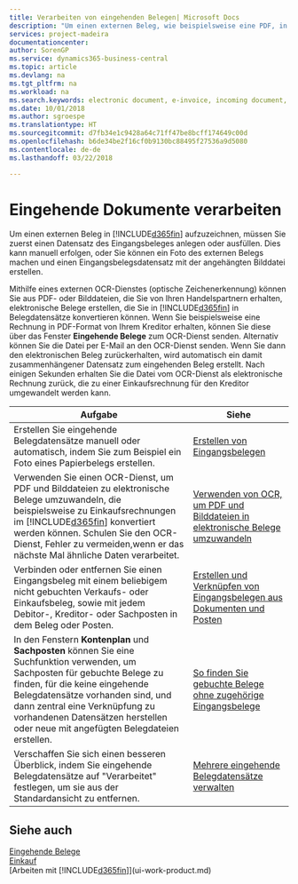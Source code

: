 ```yaml
---
title: Verarbeiten von eingehenden Belegen| Microsoft Docs
description: "Um einen externen Beleg, wie beispielsweise eine PDF, in Business Central aufzuzeichnen, müssen Sie zuerst einen eingehenden Belegdatensatz erstellen oder fertig stellen."
services: project-madeira
documentationcenter: 
author: SorenGP
ms.service: dynamics365-business-central
ms.topic: article
ms.devlang: na
ms.tgt_pltfrm: na
ms.workload: na
ms.search.keywords: electronic document, e-invoice, incoming document, OCR, ecommerce, document exchange, import invoice
ms.date: 10/01/2018
ms.author: sgroespe
ms.translationtype: HT
ms.sourcegitcommit: d7fb34e1c9428a64c71ff47be8bcff174649c00d
ms.openlocfilehash: b6de34be2f16cf0b9130bc88495f27536a9d5080
ms.contentlocale: de-de
ms.lasthandoff: 03/22/2018

---
```

# <a name="processing-incoming-documents"></a>Eingehende Dokumente verarbeiten
Um einen externen Beleg in [!INCLUDE[d365fin](includes/d365fin_md.md)] aufzuzeichnen, müssen Sie zuerst einen Datensatz des Eingangsbeleges anlegen oder ausfüllen. Dies kann manuell erfolgen, oder Sie können ein Foto des externen Belegs machen und einen Eingangsbelegsdatensatz mit der angehängten Bilddatei erstellen.

Mithilfe eines externen OCR-Dienstes (optische Zeichenerkennung) können Sie aus PDF- oder Bilddateien, die Sie von Ihren Handelspartnern erhalten, elektronische Belege erstellen, die Sie in [!INCLUDE[d365fin](includes/d365fin_md.md)] in Belegdatensätze konvertieren können. Wenn Sie beispielsweise eine Rechnung in PDF-Format von Ihrem Kreditor erhalten, können Sie diese über das Fenster **Eingehende Belege** zum OCR-Dienst senden. Alternativ können Sie die Datei per E-Mail an den OCR-Dienst senden. Wenn Sie dann den elektronischen Beleg zurückerhalten, wird automatisch ein damit zusammenhängener Datensatz zum eingehenden Beleg erstellt. Nach einigen Sekunden erhalten Sie die Datei vom OCR-Dienst als elektronische Rechnung zurück, die zu einer Einkaufsrechnung für den Kreditor umgewandelt werden kann.

| Aufgabe | Siehe |
| --- | --- |
| Erstellen Sie eingehende Belegdatensätze manuell oder automatisch, indem Sie zum Beispiel ein Foto eines Papierbelegs erstellen. |[Erstellen von Eingangsbelegen](across-how-create-income-document-records.md) |
| Verwenden Sie einen OCR-Dienst, um PDF und Bilddateien zu elektronische Belege umzuwandeln, die beispielsweise zu Einkaufsrechnungen im [!INCLUDE[d365fin](includes/d365fin_md.md)] konvertiert werden können. Schulen Sie den OCR-Dienst, Fehler zu vermeiden,wenn er das nächste Mal ähnliche Daten verarbeitet. |[Verwenden von OCR, um PDF und Bilddateien in elektronische Belege umzuwandeln](across-how-use-ocr-pdf-images-files.md) |
| Verbinden oder entfernen Sie einen Eingangsbeleg mit einem beliebigem nicht gebuchten Verkaufs- oder Einkaufsbeleg, sowie mit jedem Debitor-, Kreditor- oder Sachposten in dem Beleg oder Posten. |[Erstellen und Verknüpfen von Eingangsbelegen aus Dokumenten und Posten](across-how-connect-disconnect-income-document-records.md) |
| In den Fenstern **Kontenplan** und **Sachposten** können Sie eine Suchfunktion verwenden, um Sachposten für gebuchte Belege zu finden, für die keine eingehende Belegdatensätze vorhanden sind, und dann zentral eine Verknüpfung zu vorhandenen Datensätzen herstellen oder neue mit angefügten Belegdateien erstellen. |[So finden Sie gebuchte Belege ohne zugehörige Eingangsbelege](across-how-find-posted-documents-without-income-document-records.md) |
| Verschaffen Sie sich einen besseren Überblick, indem Sie eingehende Belegdatensätze auf "Verarbeitet" festlegen, um sie aus der Standardansicht zu entfernen. |[Mehrere eingehende Belegdatensätze verwalten](across-how-manage-many-income-document-records.md) |

## <a name="see-also"></a>Siehe auch
[Eingehende Belege](across-income-documents.md)  
[Einkauf](purchasing-manage-purchasing.md)  
[Arbeiten mit [!INCLUDE[d365fin](includes/d365fin_md.md)]](ui-work-product.md)

